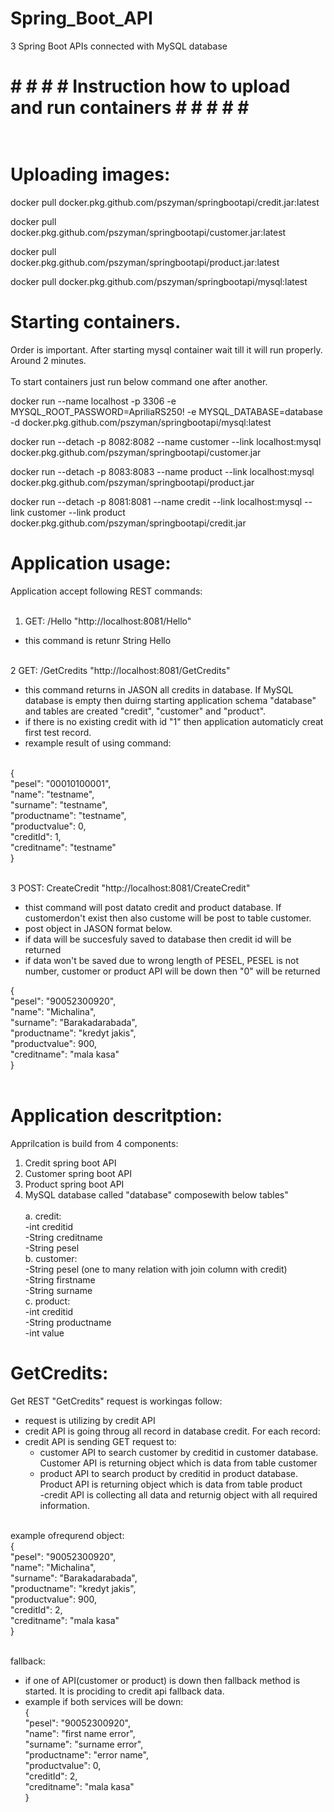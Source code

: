# Spring_Boot_API
3 Spring Boot APIs connected with MySQL database

# # # # # Instruction how to upload and run containers # # # # # <br><br>


# Uploading images:<br>

docker pull docker.pkg.github.com/pszyman/springbootapi/credit.jar:latest<br>

docker pull docker.pkg.github.com/pszyman/springbootapi/customer.jar:latest<br>

docker pull docker.pkg.github.com/pszyman/springbootapi/product.jar:latest<br>

docker pull docker.pkg.github.com/pszyman/springbootapi/mysql:latest<br>


# Starting containers. <br>
Order is important. After starting mysql container wait till it will run properly. Around 2 minutes.<br><br>
To start containers just run below command one after another.

docker run --name localhost -p 3306 -e MYSQL_ROOT_PASSWORD=ApriliaRS250! -e MYSQL_DATABASE=database -d docker.pkg.github.com/pszyman/springbootapi/mysql:latest<br>

docker run --detach -p 8082:8082 --name customer --link localhost:mysql docker.pkg.github.com/pszyman/springbootapi/customer.jar<br>

docker run --detach -p 8083:8083 --name product --link localhost:mysql docker.pkg.github.com/pszyman/springbootapi/product.jar<br>

docker run --detach -p 8081:8081 --name credit --link localhost:mysql --link customer --link product docker.pkg.github.com/pszyman/springbootapi/credit.jar<br>


# Application usage:<br>
Application accept following REST commands:<br><br>

1. GET: /Hello "http://localhost:8081/Hello"<br>
  - this command is retunr String Hello<br><br>
  
2 GET: /GetCredits "http://localhost:8081/GetCredits"<br>
 - this command returns in JASON all credits in database. If MySQL database is empty then duirng starting application schema "database" and  tables are created "credit", "customer" and "product".<br>
  - if there is no existing credit with id "1" then application automaticly creat first test record.<br>
  - rexample result of using command:<br><br>
  
   {<br>
        "pesel": "00010100001",<br>
        "name": "testname",<br>
        "surname": "testname",<br>
        "productname": "testname",<br>
        "productvalue": 0,<br>
        "creditId": 1,<br>
        "creditname": "testname"<br>
    }<br><br>
    
3 POST: CreateCredit "http://localhost:8081/CreateCredit"<br>
 - thist command will post datato credit and product database. If customerdon't exist then also custome will be post to table customer.<br>
 - post object in JASON format below.<br>
 - if data will be succesfuly saved to database then credit id will be returned<br>
 - if data won't be saved due to wrong length of PESEL, PESEL is not number, customer or product API will be down then "0" will be returned<br>
 
 {<br>
        "pesel": "90052300920",<br>
        "name": "Michalina",<br>
        "surname": "Barakadarabada",<br>
        "productname": "kredyt jakis",<br>
        "productvalue": 900,<br>
        "creditname": "mala kasa"<br>
    }<br><br>
 

# Application descritption:<br>

Apprilcation is build from 4 components:<br>
1. Credit spring boot API <br>
2. Customer spring boot API <br>
3. Product spring boot API<br>
4. MySQL database called "database" composewith below tables"<br><br>
    a. credit:<br>
        -int creditid <br>
        -String creditname<br>
        -String pesel<br>
    b. customer:<br>
        -String pesel (one to many relation with join column with credit)<br>
        -String firstname<br>
        -String surname<br>
    c. product:<br>
        -int creditid<br>
        -String productname<br>
        -int value<br>

# GetCredits:

Get REST "GetCredits" request is workingas follow:<br>
 - request is utilizing by credit API<br>
 - credit API is going throug all record in database credit. For each record: 
  - credit API is sending GET request to:<br>
      - customer API to search customer by creditid in  customer database. Customer API is returning object which is data   from table customer<br>
      - product API to search product by creditid in  product database. Product API is returning object which is data from  table product<br>
 -credit API is collecting all data and returnig object with all required information.<br><br>
 
 example ofrequrend object:<br>
 {<br>
        "pesel": "90052300920",<br>
        "name": "Michalina",<br>
        "surname": "Barakadarabada",<br>
        "productname": "kredyt jakis",<br>
        "productvalue": 900,<br>
        "creditId": 2,<br>
        "creditname": "mala kasa"<br>
    }<br><br>
 
 fallback:<br>
 - if one of API(customer or product) is down then fallback method is started. It is prociding to credit api fallback data.<br>
 - example if both services will be down:<br>
 {<br>
        "pesel": "90052300920",<br>
        "name": "first name error",<br>
        "surname": "surname error",<br>
        "productname": "error name",<br>
        "productvalue": 0,<br>
        "creditId": 2,<br>
        "creditname": "mala kasa"<br>
    }<br>
 
 



